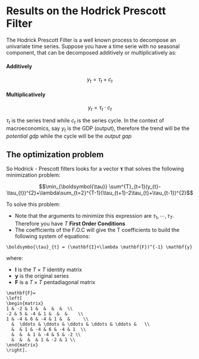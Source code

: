 # Results on the Hodrick Prescott Filter

The Hodrick Prescott Filter is a well known process to decompose an univariate time series. Suppose you have a time serie with no seasonal component,
that can be decomposed additively or multiplicatively as:

#### Additively
```math
y_{t}=\tau_{t}+c_{t}
```


#### Multiplicatively
```math
y_{t} =  \tau_{t} \cdot c_{t}
```

$\tau_{t}$ is the series trend while $c_{t}$ is the series cycle. In the context of macroeconomics, say $y_{t}$ is the GDP (output), therefore the trend will be the
*potential gdp* while the cycle will be the *output gap*

## The optimization problem 
So Hodrick - Prescott filters looks for a vector $\boldsymbol{\tau}$ that solves the following minimization problem:

```math
\min_{\boldsymbol{\tau}} \sum^{T}_{t=1}(y_{t}-\tau_{t})^{2}+\lambda\sum_{t=2}^{T-1}(\tau_{t+1}-2\tau_{t}+\tau_{t-1})^{2}
```
To solve this problem:
- Note that the arguments to minimize this expression are $\tau_{1}, \cdots, \tau_{T}$. Therefore you have $T$ **First Order Conditions**
- The coefficients of the F.O.C will give the T coefficients to build the following system of equations:

```\math
\boldsymbo{\tau}_{t} = (\mathbf{I}+\lambda \mathbf{F})^{-1} \mathbf{y}
```
where:
- $\mathbf{I}$ is the $T \times T$ identity matrix
- $\mathbf{y}$ is the original series
- $\mathbf{F}$ is a $T\times T$ pentadiagonal matrix

```\math
\mathbf{F}=
\left[
\begin{matrix}
1 & -2 & 1 &  &  &  &  \\
-2 & 5 & -4 & 1 &  &  &    \\
1 & -4 & 6 & -4 & 1 &  &     \\ 
  &  \ddots & \ddots & \ddots & \ddots & \ddots &   \\
  &  & 1 & -4 & 6 & -4 & 1  \\
  &  &  & 1 & -4 & 5 & -2 \\
  &  &  &  & 1 & -2 & 1 \\
\end{matrix}
\right].
```
